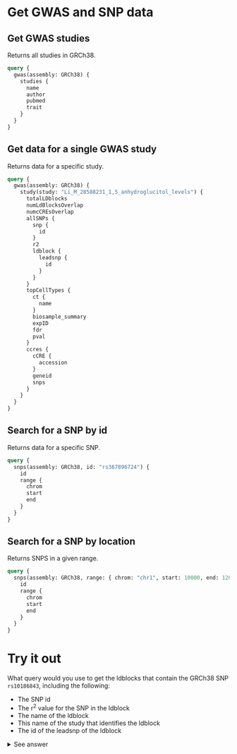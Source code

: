 # Get GWAS and SNP data

## Get GWAS studies

Returns all studies in GRCh38.

```graphql
query {
  gwas(assembly: GRCh38) {
    studies {
      name
      author
      pubmed
      trait
    }
  }
}
```

## Get data for a single GWAS study

Returns data for a specific study.

```graphql
query {
  gwas(assembly: GRCh38) {
    study(study: "Li_M_28588231_1,5_anhydroglucitol_levels") {
      totalLDblocks
      numLdBlocksOverlap
      numcCREsOverlap
      allSNPs {
        snp {
          id
        }
        r2
        ldblock {
          leadsnp {
            id
          }
        }
      }
      topCellTypes {
        ct {
          name
        }
        biosample_summary
        expID
        fdr
        pval
      }
      ccres {
        cCRE {
          accession
        }
        geneid
        snps
      }
    }
  }
}
```

## Search for a SNP by id

Returns data for a specific SNP.

```graphql
query {
  snps(assembly: GRCh38, id: "rs367896724") {
    id
    range {
      chrom
      start
      end
    }
  }
}
```

## Search for a SNP by location

Returns SNPS in a given range.

```graphql
query {
  snps(assembly: GRCh38, range: { chrom: "chr1", start: 10000, end: 12000 }) {
    id
    range {
      chrom
      start
      end
    }
  }
}
```

# Try it out

What query would you use to get the ldblocks that contain the GRCh38 SNP `rs10186843`, including the following: 
- The SNP id
- The r<sup>2</sup> value for the SNP in the ldblock
- The name of the ldblock
- This name of the study that identifies the ldblock
- The id of the leadsnp of the ldblock

<details>
<summary>See answer</summary>

```graphql
query {
  snps(assembly: GRCh38, id: "rs10186843") {
    assembly
    id
    ldblocks {
      snp {
        id
      }
      r2
      ldblock {
        name
        study {
          name
        }
        leadsnp {
          id
        }
      }
    }
  }
}
```
</details>

<br />
